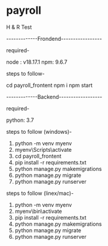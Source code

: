 # payroll
H &amp; R Test

-------------Frondend-----------------

required-

node : v18.17.1
npm: 9.6.7

steps to follow-

cd payroll_frontent
npm i
npm start

-------------Backend------------------

required-

python: 3.7

steps to follow (windows)-

1) python -m venv myenv
2) myenv\Scripts\activate
3) cd payroll_frontent
4) pip install -r requirements.txt
5) python manage.py makemigrations
6) python manage.py migrate
7) python manage.py runserver

steps to follow (linex/mac)-

1) python -m venv myenv
2) myenv\bin\activate
3) pip install -r requirements.txt
4) python manage.py makemigrations
5) python manage.py migrate
6) python manage.py runserver
